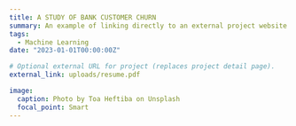 ```yaml
---
title: A STUDY OF BANK CUSTOMER CHURN
summary: An example of linking directly to an external project website using `external_link`.
tags:
  - Machine Learning
date: "2023-01-01T00:00:00Z"

# Optional external URL for project (replaces project detail page).
external_link: uploads/resume.pdf

image:
  caption: Photo by Toa Heftiba on Unsplash
  focal_point: Smart
---
```

